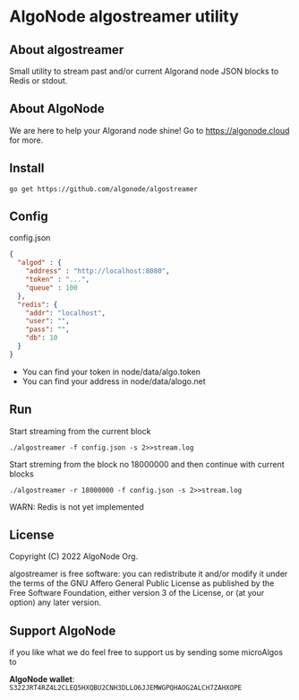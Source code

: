# AlgoNode algostreamer utility

## About algostreamer

Small utility to stream past and/or current Algorand node JSON blocks to Redis or stdout.

## About AlgoNode

We are here to help your Algorand node shine!
Go to https://algonode.cloud for more.

## Install 

```Shell
go get https://github.com/algonode/algostreamer
```

## Config

config.json
```json
{
  "algod" : {
    "address" : "http://localhost:8080",
    "token" : "...",
    "queue" : 100
  },
  "redis": {
    "addr": "localhost",
    "user": "",
    "pass": "",
    "db": 10
  }
}
```

* You can find your token in node/data/algo.token
* You can find your address in node/data/alogo.net

## Run

Start streaming from the current block
```Shell
./algostreamer -f config.json -s 2>>stream.log
```

Start streming from the block no 18000000 and then continue with current blocks
```Shell
./algostreamer -r 18000000 -f config.json -s 2>>stream.log
```

WARN: Redis is not yet implemented

## License

Copyright (C) 2022 AlgoNode Org.

algostreamer is free software: you can redistribute it and/or modify
it under the terms of the GNU Affero General Public License as
published by the Free Software Foundation, either version 3 of the
License, or (at your option) any later version.

## Support AlgoNode

if you like what we do feel free to support us by sending some microAlgos to

**AlgoNode wallet**: `S322JRT4RZ4L2CLEQ5HXQBU2CNH3DLLO6JJEMWGPQHAOG2ALCH7ZAHXOPE`
